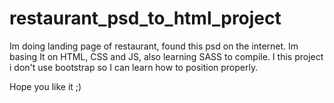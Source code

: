 # restaurant_psd_to_html_project

Im doing landing page of restaurant, found this psd on the internet. Im basing It on HTML, CSS and JS, also learning SASS to compile. I this project i don't use bootstrap so I can learn how to position properly.

Hope you like it ;)
